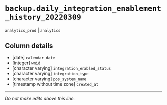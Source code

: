 # `backup.daily_integration_enablement_history_20220309`
`analytics_prod` | `analytics`

## Column details
* [date]      `calendar_date`
* [integer]   `wmid`
* [character varying] `integration_enabled_status`
* [character varying] `integration_type`
* [character varying] `pos_system_name`
* [timestamp without time zone] `created_at`

-------------------------------------------------------------------------------
*Do not make edits above this line.*
